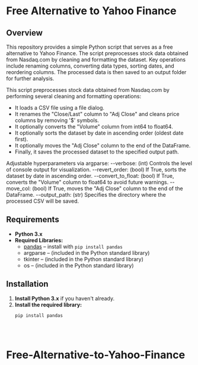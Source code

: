 # Free Alternative to Yahoo Finance

## Overview
This repository provides a simple Python script that serves as a free alternative to Yahoo Finance. The script preprocesses stock data obtained from Nasdaq.com by cleaning and formatting the dataset. Key operations include renaming columns, converting data types, sorting dates, and reordering columns. The processed data is then saved to an output folder for further analysis.

This script preprocesses stock data obtained from Nasdaq.com by performing several cleaning and formatting operations:
  - It loads a CSV file using a file dialog.
  - It renames the "Close/Last" column to "Adj Close" and cleans price columns by removing '$' symbols.
  - It optionally converts the "Volume" column from int64 to float64.
  - It optionally sorts the dataset by date in ascending order (oldest date first).
  - It optionally moves the "Adj Close" column to the end of the DataFrame.
  - Finally, it saves the processed dataset to the specified output path.
  
 Adjustable hyperparameters via argparse:
  --verbose: (int) Controls the level of console output for visualization.
  --revert_order: (bool) If True, sorts the dataset by date in ascending order.
  --convert_to_float: (bool) If True, converts the "Volume" column to float64 to avoid future warnings.
  --move_col: (bool) If True, moves the "Adj Close" column to the end of the DataFrame.
  --output_path: (str) Specifies the directory where the processed CSV will be saved.

## Requirements
- **Python 3.x**
- **Required Libraries:**
  - [pandas](https://pandas.pydata.org/) – install with `pip install pandas`
  - argparse – (included in the Python standard library)
  - tkinter – (included in the Python standard library)
  - os – (included in the Python standard library)

## Installation
1. **Install Python 3.x** if you haven't already.
2. **Install the required library:**
   ```bash
   pip install pandas





# Free-Alternative-to-Yahoo-Finance
